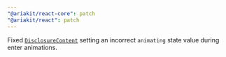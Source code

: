 ```yaml
---
"@ariakit/react-core": patch
"@ariakit/react": patch
---
```


Fixed [`DisclosureContent`](https://ariakit.org/reference/disclosure-content) setting an incorrect `animating` state value during enter animations.
